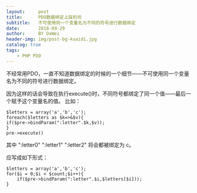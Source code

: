 ```yaml
---
layout:     post
title:      PDO数据绑定上踩的坑
subtitle:   不可使用同一个变量名为不同的符号进行数据绑定
date:       2018-09-29
author:     BY DaWei
header-img: img/post-bg-kuaidi.jpg
catalog: true
tags:
    - PHP PDO
---
```


不经常用PDO，一直不知道数据绑定的时候的一个细节——不可使用同一个变量名为不同的符号进行数据绑定。
 
因为这样的话会导致在执行execute()时，不同符号都绑定了同一个值——最后一个赋予这个变量名的值。 
比如：

    $letters = array('a','b','c');
    foreach($letters as $k=>&$v){    
    if($pre->bindParam(":letter".$k,$v));
    } 
    pre->execute()
    
其中 ":letter0" ":letter1" ":letter2" 将会都被绑定为 c。
 
应写成如下形式：

    $letters = array('a','b','c');    
    for($i = 0;$i < $count;$i++){       
        if($pre->bindParam(":letter".$i,$letters[$i]));   
    }
